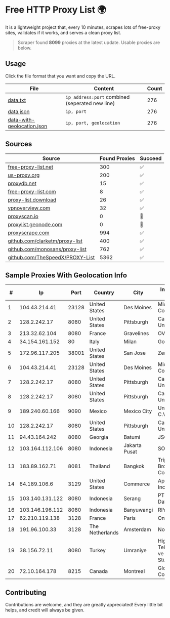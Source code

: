 
# Free HTTP Proxy List 🌍

It is a lightweight project that, every 10 minutes, scrapes lots of free-proxy sites, validates if it works, and serves a clean proxy list.


> Scraper found **8099** proxies at the latest update. Usable proxies are below.

## Usage

Click the file format that you want and copy the URL.


|File|Content|Count|
|----|-------|-----|
|[data.txt](https://raw.githubusercontent.com/themiralay/Proxy-List-World/master/data.txt)|`ip_address:port` combined (seperated new line)|276|
|[data.json](https://raw.githubusercontent.com/themiralay/Proxy-List-World/master/data.json)|`ip, port`|276|
|[data-with-geolocation.json](https://raw.githubusercontent.com/themiralay/Proxy-List-World/master/data-with-geolocation.json)|`ip, port, geolocation`|276|

## Sources

|Source|Found Proxies|Succeed|
|------|-------------|-------|
|[free-proxy-list.net](https://free-proxy-list.net)|300|✅|
|[us-proxy.org](https://www.us-proxy.org)|200|✅|
|[proxydb.net](http://proxydb.net)|15|✅|
|[free-proxy-list.com](https://free-proxy-list.com/?page=&port=&type%5B%5D=http&type%5B%5D=https&up_time=0&search=Search)|8|✅|
|[proxy-list.download](https://www.proxy-list.download/HTTP)|26|✅|
|[vpnoverview.com](https://vpnoverview.com/privacy/anonymous-browsing/free-proxy-servers)|32|✅|
|[proxyscan.io](https://www.proxyscan.io)|0|🚫|
|[proxylist.geonode.com](https://proxylist.geonode.com/api/proxy-list?limit=300&page=1&sort_by=lastChecked&sort_type=desc&protocols=http,https)|0|🚫|
|[proxyscrape.com](https://api.proxyscrape.com/v2/?request=displayproxies&protocol=http&timeout=10000&country=all&ssl=all&anonymity=all)|994|✅|
|[github.com/clarketm/proxy-list](https://raw.githubusercontent.com/clarketm/proxy-list/master/proxy-list-raw.txt)|400|✅|
|[github.com/monosans/proxy-list](https://raw.githubusercontent.com/monosans/proxy-list/main/proxies/http.txt)|762|✅|
|[github.com/TheSpeedX/PROXY-List](https://raw.githubusercontent.com/TheSpeedX/PROXY-List/master/http.txt)|5362|✅|


## Sample Proxies With Geolocation Info

|#|Ip|Port|Country|City|Internet Service Provider|
|-|--|----|-------|----|-------------------------|
|1|104.43.214.41|23128|United States|Des Moines|Microsoft Corporation|
|2|128.2.242.17|8080|United States|Pittsburgh|Carnegie Mellon University|
|3|213.32.62.104|8080|France|Gravelines|OVH SAS|
|4|34.154.161.152|80|Italy|Milan|Google LLC|
|5|172.96.117.205|38001|United States|San Jose|Zenlayer Inc|
|6|104.43.214.41|23128|United States|Des Moines|Microsoft Corporation|
|7|128.2.242.17|8080|United States|Pittsburgh|Carnegie Mellon University|
|8|128.2.242.17|8080|United States|Pittsburgh|Carnegie Mellon University|
|9|189.240.60.166|9090|Mexico|Mexico City|Uninet S.A. de C.V.|
|10|128.2.242.17|8080|United States|Pittsburgh|Carnegie Mellon University|
|11|94.43.164.242|8080|Georgia|Batumi|JSC "Silknet"|
|12|103.164.112.106|8080|Indonesia|Jakarta Pusat|SOLUSINET|
|13|183.89.162.71|8081|Thailand|Bangkok|Triple T Broadband Public Company Limited|
|14|64.189.106.6|3129|United States|Commerce|Apogee Telecom Inc.|
|15|103.140.131.122|8080|Indonesia|Serang|PT. Mitra Media Data|
|16|103.146.196.112|8080|Indonesia|Banyuwangi|RIYADNETWORK|
|17|62.210.119.138|3128|France|Paris|Online S.A.S.|
|18|191.96.100.33|3128|The Netherlands|Amsterdam|NovoServe B.V.|
|19|38.156.72.11|8080|Turkey|Umraniye|High Speed Telekomunikasyon ve Hab. Hiz. Ltd. Sti.|
|20|72.10.164.178|8215|Canada|Montreal|GloboTech Communications|



## Contributing

Contributions are welcome, and they are greatly appreciated! Every
little bit helps, and credit will always be given.

